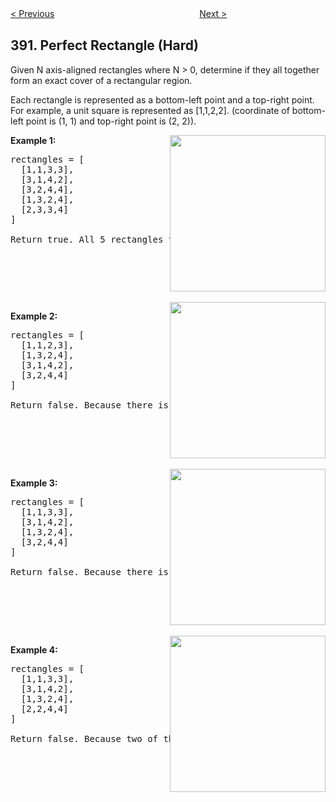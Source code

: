 <!--|This file generated by command(leetcode description); DO NOT EDIT.    |-->
<!--+----------------------------------------------------------------------+-->
<!--|@author    Openset <openset.wang@gmail.com>                           |-->
<!--|@link      https://github.com/openset                                 |-->
<!--|@home      https://github.com/openset/leetcode                        |-->
<!--+----------------------------------------------------------------------+-->

[< Previous](https://github.com/openset/leetcode/tree/master/problems/elimination-game "Elimination Game")
　　　　　　　　　　　　　　　　
[Next >](https://github.com/openset/leetcode/tree/master/problems/is-subsequence "Is Subsequence")

## 391. Perfect Rectangle (Hard)

<p>Given N axis-aligned rectangles where N &gt; 0, determine if they all together form an exact cover of a rectangular region.</p>

<p>Each rectangle is represented as a bottom-left point and a top-right point. For example, a unit square is represented as [1,1,2,2]. (coordinate of bottom-left point is (1, 1) and top-right point is (2, 2)).</p>

<div style="float:right"><img src="https://assets.leetcode.com/uploads/2018/10/22/rectangle_perfect.gif" style="width: 249px; height: 250px;" /></div>

<p><b>Example 1:</b></p>

<pre>
rectangles = [
  [1,1,3,3],
  [3,1,4,2],
  [3,2,4,4],
  [1,3,2,4],
  [2,3,3,4]
]

Return true. All 5 rectangles together form an exact cover of a rectangular region.
</pre>

<p>&nbsp;</p>

<div style="clear:both">&nbsp;</div>

<div style="float:right"><img src="https://assets.leetcode.com/uploads/2018/10/22/rectangle_separated.gif" style="width: 249px; height: 250px;" /></div>

<p><b>Example 2:</b></p>

<pre>
rectangles = [
  [1,1,2,3],
  [1,3,2,4],
  [3,1,4,2],
  [3,2,4,4]
]

Return false. Because there is a gap between the two rectangular regions.
</pre>

<p>&nbsp;</p>

<div style="clear:both">&nbsp;</div>

<div style="float:right"><img src="https://assets.leetcode.com/uploads/2018/10/22/rectangle_hole.gif" style="width: 249px; height: 250px;" /></div>

<p><b>Example 3:</b></p>

<pre>
rectangles = [
  [1,1,3,3],
  [3,1,4,2],
  [1,3,2,4],
  [3,2,4,4]
]

Return false. Because there is a gap in the top center.
</pre>

<p>&nbsp;</p>

<div style="clear:both">&nbsp;</div>

<div style="float:right"><img src="https://assets.leetcode.com/uploads/2018/10/22/rectangle_intersect.gif" style="width: 249px; height: 250px;" /></div>

<p><b>Example 4:</b></p>

<pre>
rectangles = [
  [1,1,3,3],
  [3,1,4,2],
  [1,3,2,4],
  [2,2,4,4]
]

Return false. Because two of the rectangles overlap with each other.
</pre>

<p>&nbsp;</p>
